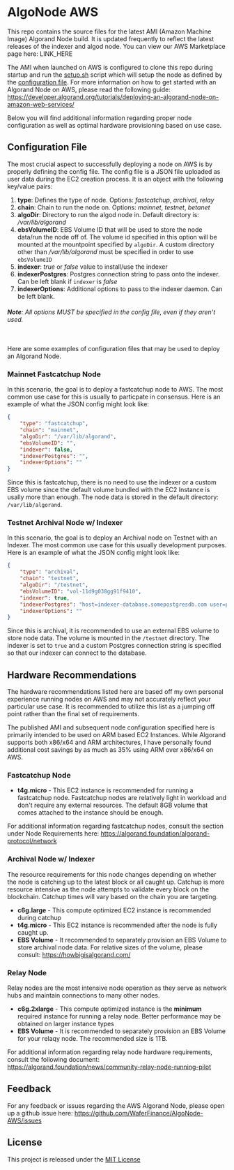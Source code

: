 # AlgoNode AWS
This repo contains the source files for the latest AMI (Amazon Machine Image) Algorand Node build. It is updated frequently to reflect the latest releases of the indexer and algod node. You can view our AWS Marketplace page here: LINK_HERE

The AMI when launched on AWS is configured to clone this repo during startup and run the [setup.sh](setup.sh) script which will setup the node as defined by the [configuration file](#configuration-file). For more information on how to get started with an Algorand Node on AWS, please read the following guide: https://developer.algorand.org/tutorials/deploying-an-algorand-node-on-amazon-web-services/

Below you will find additional information regarding proper node configuration as well as optimal hardware provisioning based on use case.

## Configuration File
The most crucial aspect to successfully deploying a node on AWS is by properly defining the config file. The config file is a JSON file uploaded as user data during the EC2 creation process. It is an object with the following key/value pairs:

1. **type**: Defines the type of node. Options: _fastcatchup_, _archival_, _relay_
2. **chain**: Chain to run the node on. Options: _mainnet_, _testnet_, _betanet_
3. **algoDir**: Directory to run the algod node in. Default directory is: _/var/lib/algorand_
4. **ebsVolumeID**: EBS Volume ID that will be used to store the node data/run the node off of. The volume id specified in this option will be mounted at the mountpoint specified by `algoDir`. A custom directory other than _/var/lib/algorand_ must be specified in order to use `ebsVolumeID`
5. **indexer**: _true_ or _false_ value to install/use the indexer
6. **indexerPostgres**: Postgres connection string to pass onto the indexer. Can be left blank if `indexer` is _false_
7. **indexerOptions**: Additional options to pass to the indexer daemon. Can be left blank.

###### **Note**: All options MUST be specified in the config file, even if they aren't used.  
\
Here are some examples of configuration files that may be used to deploy an Algorand Node.

### Mainnet Fastcatchup Node
In this scenario, the goal is to deploy a fastcatchup node to AWS. The most common use case for this is usually to particpate in consensus. Here is an example of what the JSON config might look like:

```json
{
    "type": "fastcatchup",
    "chain": "mainnet",
    "algoDir": "/var/lib/algorand",
    "ebsVolumeID": "",
    "indexer": false,
    "indexerPostgres": "",
    "indexerOptions": ""
}
```
Since this is fastcatchup, there is no need to use the indexer or a custom EBS volume since the default volume bundled with the EC2 Instance is usally more than enough. The node data is stored in the default directory: `/var/lib/algorand`.

### Testnet Archival Node w/ Indexer
In this scenario, the goal is to deploy an Archival node on Testnet with an Indexer. The most common use case for this usually development purposes. Here is an example of what the JSON config might look like:

```json
{
    "type": "archival",
    "chain": "testnet",
    "algoDir": "/testnet",
    "ebsVolumeID": "vol-11d9g038gg91f9410",
    "indexer": true,
    "indexerPostgres": "host=indexer-database.somepostgresdb.com user=postgres password=notarealpassword dbname=customdbname",
    "indexerOptions": ""
}
```
Since this is archival, it is recommended to use an external EBS volume to store node data. The volume is mounted in the `/testnet` directory. The indexer is set to `true` and a custom Postgres connection string is specified so that our indexer can connect to the database. 

## Hardware Recommendations
The hardware recommendations listed here are based off my own personal experience running nodes on AWS and may not accurately reflect your particular use case. It is recommended to utilize this list as a jumping off point rather than the final set of requirements.

The published AMI and subsequent node configuration specified here is primarily intended to be used on ARM based EC2 Instances. While Algorand supports both x86/x64 and ARM architectures, I have personally found additional cost savings by as much as 35% using ARM over x86/x64 on AWS.

### Fastcatchup Node
- **t4g.micro** - This EC2 instance is recommended for running a fastcatchup node. Fastcatchup nodes are relatively light in workload and don't require any external resources. The default 8GB volume that comes attached to the instance should be enough.

For additional information regarding fastcatchup nodes, consult the section under Node Requirements here: https://algorand.foundation/algorand-protocol/network

### Archival Node w/ Indexer
The resource requirements for this node changes depending on whether the node is catching up to the latest block or all caught up. Catchup is more resource intensive as the node attempts to validate every block on the blockchain. Catchup times will vary based on the chain you are targeting.

- **c6g.large** - This compute optimized EC2 instance is recommended during catchup
- **t4g.micro** - This EC2 instance is recommended after the node is fully caught up.
- **EBS Volume** - It recommended to separately provision an EBS Volume to store archival node data. For relative sizes of the volume, please consult: https://howbigisalgorand.com/

### Relay Node
Relay nodes are the most intensive node operation as they serve as network hubs and maintain connections to many other nodes. 

- **c6g.2xlarge** - This compute optimized instance is the **minimum** required instance for running a relay node. Better performance may be obtained on larger instance types
- **EBS Volume** - It is recommended to separately provision an EBS Volume for your relaqy node. The recommended size is 1TB.

For additional information regarding relay node hardware requirements, consult the following document: https://algorand.foundation/news/community-relay-node-running-pilot

## Feedback
For any feedback or issues regarding the AWS Algorand Node, please open up a github issue here: https://github.com/WaferFinance/AlgoNode-AWS/issues

## License
This project is released under the [MIT License](LICENSE)
